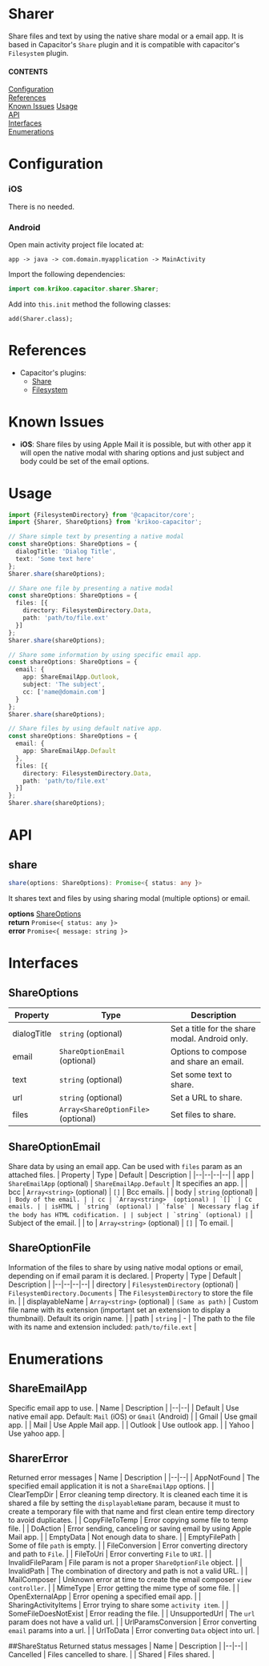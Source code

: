 # Sharer
Share files and text by using the native share modal or a email app. It is based in Capacitor's `Share` plugin and it is compatible with capacitor's `Filesystem` plugin.

#### CONTENTS
[Configuration](#configuration)  
[References](#references)  
[Known Issues](#known-issues) 
[Usage](#usage)  
[API](#api)  
[Interfaces](#interfaces)  
[Enumerations](#enumerations)  

# Configuration

### iOS
There is no needed.

### Android
Open main activity project file located at:
```
app -> java -> com.domain.myapplication -> MainActivity
```
Import the following dependencies:
```java
import com.krikoo.capacitor.sharer.Sharer;
```
Add into `this.init` method the following classes:
```
add(Sharer.class);
```

# References
- Capacitor's plugins:
  - [Share](https://capacitor.ionicframework.com/docs/apis/share)
  - [Filesystem](https://capacitor.ionicframework.com/docs/apis/filesystem)

# Known Issues
- **iOS**: Share files by using Apple Mail it is possible, but with other app it will open the native modal with sharing options and just subject and body could be set of the email options.

# Usage

```typescript
import {FilesystemDirectory} from '@capacitor/core';
import {Sharer, ShareOptions} from 'krikoo-capacitor';

// Share simple text by presenting a native modal
const shareOptions: ShareOptions = {
  dialogTitle: 'Dialog Title',
  text: 'Some text here'
};
Sharer.share(shareOptions);

// Share one file by presenting a native modal
const shareOptions: ShareOptions = {
  files: [{
    directory: FilesystemDirectory.Data,
    path: 'path/to/file.ext'
  }]
};
Sharer.share(shareOptions);

// Share some information by using specific email app.
const shareOptions: ShareOptions = {
  email: {
    app: ShareEmailApp.Outlook,
    subject: 'The subject',
    cc: ['name@domain.com']
  }
};
Sharer.share(shareOptions);

// Share files by using default native app.
const shareOptions: ShareOptions = {
  email: {
    app: ShareEmailApp.Default
  },
  files: [{
    directory: FilesystemDirectory.Data,
    path: 'path/to/file.ext'
  }]
};
Sharer.share(shareOptions);
```

# API

## share
```typescript
share(options: ShareOptions): Promise<{ status: any }>
```
It shares text and files by using sharing modal (multiple options) or email.

**options** [ShareOptions](#interfaces)  
**return** `Promise<{ status: any }>`  
**error** `Promise<{ message: string }>`  

# Interfaces
 
## ShareOptions

| Property | Type | Description |
|--|--|--|
| dialogTitle | `string` (optional) | Set a title for the share modal. Android only. |
| email | `ShareOptionEmail` (optional) | Options to compose and share an email. |
| text | `string` (optional) | Set some text to share. |
| url | `string` (optional) | Set a URL to share. |
| files | `Array<ShareOptionFile>` (optional) | Set files to share. |

## ShareOptionEmail
Share data by using an email app. Can be used with `files` param as an attached files.
| Property | Type | Default | Description |
|--|--|--|--|
| app | `ShareEmailApp` (optional) | `ShareEmailApp.Default` | It specifies an app. |
| bcc | `Array<string>` (optional) | `[]` | Bcc emails. |
| body | `string` (optional) | `` | Body of the email. |
| cc | `Array<string>` (optional) | `[]` | Cc emails. |
| isHTML | `string` (optional) | `false` | Necessary flag if the body has HTML codification. |
| subject | `string` (optional) | `` | Subject of the email. |
| to | `Array<string>` (optional) | `[]` | To email. |

## ShareOptionFile
Information of the files to share by using native modal options or email, depending on if email param it is declared.
| Property | Type | Default | Description |
|--|--|--|--|
| directory | `FilesystemDirectory` (optional) | `FilesystemDirectory.Documents` | The `FilesystemDirectory` to store the file in. |
| displayableName | `Array<string>` (optional) | `(Same as path)` | Custom file name with its extension (important set an extension to display a thumbnail). Default its origin name. |
| path | `string` | - | The path to the file with its name and extension included: `path/to/file.ext` |

# Enumerations

## ShareEmailApp
Specific email app to use. 
| Name | Description |
|--|--|
| Default | Use native email app. Default: `Mail` (iOS) or `Gmail` (Android) |
| Gmail | Use gmail app. |
| Mail | Use Apple Mail app. |
| Outlook | Use outlook app. |
| Yahoo | Use yahoo app. |

## SharerError
Returned error messages
| Name | Description |
|--|--|
| AppNotFound | The specified email application it is not a `ShareEmailApp` options. |
| ClearTempDir | Error cleaning temp directory. It is cleaned each time it is shared a file by setting the `displayableName` param, because it must to create a temporary file with that name and first clean entire temp directory to avoid duplicates. |
| CopyFileToTemp | Error copying some file to temp file. |
| DoAction | Error sending, canceling or saving email by using Apple Mail app. |
| EmptyData | Not enough data to share. |
| EmptyFilePath | Some of file `path` is empty. |
| FileConversion | Error converting directory and path to `File`. |
| FileToUri | Error converting `File` to `URI`. |
| InvalidFileParam | File param is not a proper `ShareOptionFile` object. |
| InvalidPath | The combination of directory and path is not a valid URL. |
| MailComposer | Unknown error at time to create the email composer `view controller`. |
| MimeType | Error getting the mime type of some file. |
| OpenExternalApp | Error opening a specified email app. |
| SharingActivityItems | Error trying to share some `activity item`. |
| SomeFileDoesNotExist | Error reading the file. |
| UnsupportedUrl | The `url` param does not have a valid url. |
| UrlParamsConversion | Error converting `email` params into a url. |
| UrlToData | Error converting `Data` object into url. |


##ShareStatus
Returned status messages
| Name | Description |
|--|--|
| Cancelled | Files cancelled to share. |
| Shared | Files shared. |
